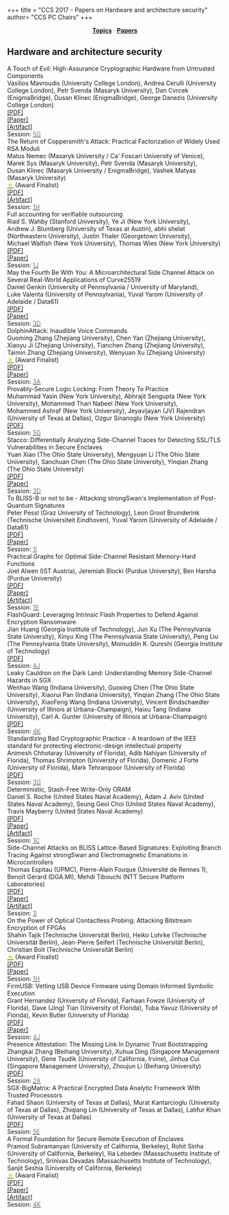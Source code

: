 +++
title = "CCS 2017 - Papers on Hardware and architecture security"
author= "CCS PC Chairs"
+++
<center><a href="/topics"><b>Topics</b></a> &middot; <a href="/papers"><b>Papers</b></a></center>
<p>
<h2>Hardware and architecture security</h2><div class="bpaper"><span class="ptitle">A Touch of Evil: High-Assurance Cryptographic Hardware from Untrusted Components</span></br><div class="pblock"><span class="author">Vasilios&nbsp;Mavroudis</span> <span class="institution">(University College London)</span>, <span class="author">Andrea&nbsp;Cerulli</span> <span class="institution">(University College London)</span>, <span class="author">Petr&nbsp;Svenda</span> <span class="institution">(Masaryk University)</span>, <span class="author">Dan&nbsp;Cvrcek</span> <span class="institution">(EnigmaBridge)</span>, <span class="author">Dusan&nbsp;Klinec</span> <span class="institution">(EnigmaBridge)</span>, <span class="author">George&nbsp;Danezis</span> <span class="institution">(University College London)</span><br><div class="pextra"><a href="https://acmccs.github.io/papers/p1583-mavroudisA.pdf">[PDF]</a><br><a href="https://arxiv.org/abs/1709.03817">[Paper]</a><br><a href="http://trojantolerance.org">[Artifact]</a><br>Session: <a href="/session-G5"><font color="#777">5G</font></a></div></div></div><div class="bpaper"><span class="ptitle">The Return of Coppersmith's Attack: Practical Factorization of Widely Used RSA Moduli</span></br><div class="pblock"><span class="author">Matus&nbsp;Nemec</span> <span class="institution">(Masaryk University / Ca' Foscari University of Venice)</span>, <span class="author">Marek&nbsp;Sys</span> <span class="institution">(Masaryk University)</span>, <span class="author">Petr&nbsp;Svenda</span> <span class="institution">(Masaryk University)</span>, <span class="author">Dusan&nbsp;Klinec</span> <span class="institution">(Masaryk University / EnigmaBridge)</span>, <span class="author">Vashek&nbsp;Matyas</span> <span class="institution">(Masaryk University)</span><br><div class="pextra"><a href="/finalists"><font color="#FFD700">&#9733;</font></a> (Award Finalist)<br><a href="https://acmccs.github.io/papers/p1631-nemecA.pdf">[PDF]</a><br><a href="https://crocs.fi.muni.cz/papers/rsa_ccs17">[Artifact]</a><br>Session: <a href="/session-H1"><font color="#777">1H</font></a></div></div></div><div class="bpaper"><span class="ptitle">Full accounting for verifiable outsourcing</span></br><div class="pblock"><span class="author">Riad&nbsp;S.&nbsp;Wahby</span> <span class="institution">(Stanford University)</span>, <span class="author">Ye&nbsp;Ji</span> <span class="institution">(New York University)</span>, <span class="author">Andrew&nbsp;J.&nbsp;Blumberg</span> <span class="institution">(University of Texas at Austin)</span>, <span class="author">abhi&nbsp;shelat</span> <span class="institution">(Northeastern University)</span>, <span class="author">Justin&nbsp;Thaler</span> <span class="institution">(Georgetown University)</span>, <span class="author">Michael&nbsp;Walfish</span> <span class="institution">(New York University)</span>, <span class="author">Thomas&nbsp;Wies</span> <span class="institution">(New York University)</span><br><div class="pextra"><a href="https://acmccs.github.io/papers/p2071-wahbyA.pdf">[PDF]</a><br><a href="https://eprint.iacr.org/2017/242/">[Paper]</a><br>Session: <a href="/session-J1"><font color="#777">1J</font></a></div></div></div><div class="bpaper"><span class="ptitle">May the Fourth Be With You: A Microarchitectural Side Channel Attack on Several Real-World Applications of Curve25519</span></br><div class="pblock"><span class="author">Daniel&nbsp;Genkin</span> <span class="institution">(University of Pennsylvania / University of Maryland)</span>, <span class="author">Luke&nbsp;Valenta</span> <span class="institution">(University of Pennsylvania)</span>, <span class="author">Yuval&nbsp;Yarom</span> <span class="institution">(University of Adelaide / Data61)</span><br><div class="pextra"><a href="https://acmccs.github.io/papers/p845-genkinA.pdf">[PDF]</a><br><a href="https://eprint.iacr.org/2017/806">[Paper]</a><br>Session: <a href="/session-D3"><font color="#777">3D</font></a></div></div></div><div class="bpaper"><span class="ptitle">DolphinAttack: Inaudible Voice Commands</span></br><div class="pblock"><span class="author">Guoming&nbsp;Zhang</span> <span class="institution">(Zhejiang University)</span>, <span class="author">Chen&nbsp;Yan</span> <span class="institution">(Zhejiang University)</span>, <span class="author">Xiaoyu&nbsp;Ji</span> <span class="institution">(Zhejiang University)</span>, <span class="author">Tianchen&nbsp;Zhang</span> <span class="institution">(Zhejiang University)</span>, <span class="author">Taimin&nbsp;Zhang</span> <span class="institution">(Zhejiang University)</span>, <span class="author">Wenyuan&nbsp;Xu</span> <span class="institution">(Zhejiang University)</span><br><div class="pextra"><a href="/finalists"><font color="#FFD700">&#9733;</font></a> (Award Finalist)<br><a href="https://acmccs.github.io/papers/p103-zhangAemb.pdf">[PDF]</a><br><a href="https://arxiv.org/abs/1708.09537">[Paper]</a><br>Session: <a href="/session-A3"><font color="#777">3A</font></a></div></div></div><div class="bpaper"><span class="ptitle">Provably-Secure Logic Locking: From Theory To Practice</span></br><div class="pblock"><span class="author">Muhammad&nbsp;Yasin</span> <span class="institution">(New York University)</span>, <span class="author">Abhrajit&nbsp;Sengupta</span> <span class="institution">(New York University)</span>, <span class="author">Mohammed&nbsp;Thari&nbsp;Nabeel</span> <span class="institution">(New York University)</span>, <span class="author">Mohammed&nbsp;Ashraf</span> <span class="institution">(New York University)</span>, <span class="author">Jeyavijayan&nbsp;(JV)&nbsp;Rajendran</span> <span class="institution">(University of Texas at Dallas)</span>, <span class="author">Ozgur&nbsp;Sinanoglu</span> <span class="institution">(New York University)</span><br><div class="pextra"><a href="https://acmccs.github.io/papers/p1601-yasinA.pdf">[PDF]</a><br>Session: <a href="/session-G5"><font color="#777">5G</font></a></div></div></div><div class="bpaper"><span class="ptitle">Stacco: Differentially Analyzing Side-Channel Traces for Detecting SSL/TLS Vulnerabilities in Secure Enclaves</span></br><div class="pblock"><span class="author">Yuan&nbsp;Xiao</span> <span class="institution">(The Ohio State University)</span>, <span class="author">Mengyuan&nbsp;Li</span> <span class="institution">(The Ohio State University)</span>, <span class="author">Sanchuan&nbsp;Chen</span> <span class="institution">(The Ohio State University)</span>, <span class="author">Yinqian&nbsp;Zhang</span> <span class="institution">(The Ohio State University)</span><br><div class="pextra"><a href="https://acmccs.github.io/papers/p859-xiaoA.pdf">[PDF]</a><br><a href="https://arxiv.org/abs/1707.03473">[Paper]</a><br>Session: <a href="/session-D3"><font color="#777">3D</font></a></div></div></div><div class="bpaper"><span class="ptitle">To BLISS-B or not to be - Attacking strongSwan's Implementation of Post-Quantum Signatures</span></br><div class="pblock"><span class="author">Peter&nbsp;Pessl</span> <span class="institution">(Graz University of Technology)</span>, <span class="author">Leon&nbsp;Groot&nbsp;Bruinderink</span> <span class="institution">(Technische Universiteit Eindhoven)</span>, <span class="author">Yuval&nbsp;Yarom</span> <span class="institution">(University of Adelaide / Data61)</span><br><div class="pextra"><a href="https://acmccs.github.io/papers/p1843-pesslA.pdf">[PDF]</a><br><a href="https://eprint.iacr.org/2017/490">[Paper]</a><br>Session: <a href="/session-I1"><font color="#777">1I</font></a></div></div></div><div class="bpaper"><span class="ptitle">Practical Graphs for Optimal Side-Channel Resistant Memory-Hard Functions</span></br><div class="pblock"><span class="author">Joel&nbsp;Alwen</span> <span class="institution">(IST Austria)</span>, <span class="author">Jeremiah&nbsp;Blocki</span> <span class="institution">(Purdue University)</span>, <span class="author">Ben&nbsp;Harsha</span> <span class="institution">(Purdue University)</span><br><div class="pextra"><a href="https://acmccs.github.io/papers/p1001-alwenA.pdf">[PDF]</a><br><a href="https://eprint.iacr.org/2017/443.pdf">[Paper]</a><br><a href="https://github.com/Practical-Graphs/Argon2-Practical-Graph">[Artifact]</a><br>Session: <a href="/session-E1"><font color="#777">1E</font></a></div></div></div><div class="bpaper"><span class="ptitle">FlashGuard: Leveraging Intrinsic Flash Properties to Defend Against Encryption Ransomware</span></br><div class="pblock"><span class="author">Jian&nbsp;Huang</span> <span class="institution">(Georgia Institute of Technology)</span>, <span class="author">Jun&nbsp;Xu</span> <span class="institution">(The Pennsylvania State University)</span>, <span class="author">Xinyu&nbsp;Xing</span> <span class="institution">(The Pennsylvania State University)</span>, <span class="author">Peng&nbsp;Liu</span> <span class="institution">(The Pennsylvania State University)</span>, <span class="author">Moinuddin&nbsp;K.&nbsp;Qureshi</span> <span class="institution">(Georgia Institute of Technology)</span><br><div class="pextra"><a href="https://acmccs.github.io/papers/p2231-huangA.pdf">[PDF]</a><br>Session: <a href="/session-J4"><font color="#777">4J</font></a></div></div></div><div class="bpaper"><span class="ptitle">Leaky Cauldron on the Dark Land: Understanding Memory Side-Channel Hazards in SGX</span></br><div class="pblock"><span class="author">Wenhao&nbsp;Wang</span> <span class="institution">(Indiana University)</span>, <span class="author">Guoxing&nbsp;Chen</span> <span class="institution">(The Ohio State University)</span>, <span class="author">Xiaorui&nbsp;Pan</span> <span class="institution">(Indiana University)</span>, <span class="author">Yinqian&nbsp;Zhang</span> <span class="institution">(The Ohio State University)</span>, <span class="author">XiaoFeng&nbsp;Wang</span> <span class="institution">(Indiana University)</span>, <span class="author">Vincent&nbsp;Bindschaedler</span> <span class="institution">(University of Illinois at Urbana-Champaign)</span>, <span class="author">Haixu&nbsp;Tang</span> <span class="institution">(Indiana University)</span>, <span class="author">Carl&nbsp;A.&nbsp;Gunter</span> <span class="institution">(University of Illinois at Urbana-Champaign)</span><br><div class="pextra"><a href="https://acmccs.github.io/papers/p2421-wangA.pdf">[PDF]</a><br>Session: <a href="/session-K4"><font color="#777">4K</font></a></div></div></div><div class="bpaper"><span class="ptitle">Standardizing Bad Cryptographic Practice - A teardown of the IEEE standard for protecting electronic-design intellectual property</span></br><div class="pblock"><span class="author">Animesh&nbsp;Chhotaray</span> <span class="institution">(University of Florida)</span>, <span class="author">Adib&nbsp;Nahiyan</span> <span class="institution">(University of Florida)</span>, <span class="author">Thomas&nbsp;Shrimpton</span> <span class="institution">(University of Florida)</span>, <span class="author">Domenic&nbsp;J&nbsp;Forte</span> <span class="institution">(University of Florida)</span>, <span class="author">Mark&nbsp;Tehranipoor</span> <span class="institution">(University of Florida)</span><br><div class="pextra"><a href="https://acmccs.github.io/papers/p1533-chhotarayA.pdf">[PDF]</a><br>Session: <a href="/session-G3"><font color="#777">3G</font></a></div></div></div><div class="bpaper"><span class="ptitle">Deterministic, Stash-Free Write-Only ORAM</span></br><div class="pblock"><span class="author">Daniel&nbsp;S.&nbsp;Roche</span> <span class="institution">(United States Naval Academy)</span>, <span class="author">Adam&nbsp;J.&nbsp;Aviv</span> <span class="institution">(United States Naval Academy)</span>, <span class="author">Seung&nbsp;Geol&nbsp;Choi</span> <span class="institution">(United States Naval Academy)</span>, <span class="author">Travis&nbsp;Mayberry</span> <span class="institution">(United States Naval Academy)</span><br><div class="pextra"><a href="https://acmccs.github.io/papers/p507-rocheA.pdf">[PDF]</a><br><a href="https://arxiv.org/abs/1706.03827">[Paper]</a><br><a href="https://github.com/dsroche/detworam">[Artifact]</a><br>Session: <a href="/session-C1"><font color="#777">1C</font></a></div></div></div><div class="bpaper"><span class="ptitle">Side-Channel Attacks on BLISS Lattice-Based Signatures: Exploiting Branch Tracing Against strongSwan and Electromagnetic Emanations in Microcontrollers</span></br><div class="pblock"><span class="author">Thomas&nbsp;Espitau</span> <span class="institution">(UPMC)</span>, <span class="author">Pierre-Alain&nbsp;Fouque</span> <span class="institution">(Universit&eacute;&nbsp;de Rennes 1)</span>, <span class="author">Beno&iuml;t&nbsp;G&eacute;rard</span> <span class="institution">(DGA.MI)</span>, <span class="author">Mehdi&nbsp;Tibouchi</span> <span class="institution">(NTT Secure Platform Laboratories)</span><br><div class="pextra"><a href="https://acmccs.github.io/papers/p1857-espitauA.pdf">[PDF]</a><br><a href="https://eprint.iacr.org/2017/505">[Paper]</a><br><a href="https://github.com/mti/bliss-sidechannel">[Artifact]</a><br>Session: <a href="/session-I1"><font color="#777">1I</font></a></div></div></div><div class="bpaper"><span class="ptitle">On the Power of Optical Contactless Probing: Attacking Bitstream Encryption of FPGAs</span></br><div class="pblock"><span class="author">Shahin&nbsp;Tajik</span> <span class="institution">(Technische Universit&auml;t Berlin)</span>, <span class="author">Heiko&nbsp;Lohrke</span> <span class="institution">(Technische Universit&auml;t Berlin)</span>, <span class="author">Jean-Pierre&nbsp;Seifert</span> <span class="institution">(Technische Universit&auml;t Berlin)</span>, <span class="author">Christian&nbsp;Boit</span> <span class="institution">(Technische Universit&auml;t Berlin)</span><br><div class="pextra"><a href="/finalists"><font color="#FFD700">&#9733;</font></a> (Award Finalist)<br><a href="https://acmccs.github.io/papers/p1661-tajikA.pdf">[PDF]</a><br><a href="https://eprint.iacr.org/2017/822">[Paper]</a><br>Session: <a href="/session-H1"><font color="#777">1H</font></a></div></div></div><div class="bpaper"><span class="ptitle">FirmUSB: Vetting USB Device Firmware using Domain Informed Symbolic Execution</span></br><div class="pblock"><span class="author">Grant&nbsp;Hernandez</span> <span class="institution">(University of Florida)</span>, <span class="author">Farhaan&nbsp;Fowze</span> <span class="institution">(University of Florida)</span>, <span class="author">Dave&nbsp;(Jing)&nbsp;Tian</span> <span class="institution">(University of Florida)</span>, <span class="author">Tuba&nbsp;Yavuz</span> <span class="institution">(University of Florida)</span>, <span class="author">Kevin&nbsp;Butler</span> <span class="institution">(University of Florida)</span><br><div class="pextra"><a href="https://acmccs.github.io/papers/p2245-hernandezA.pdf">[PDF]</a><br><a href="https://arxiv.org/abs/1708.09114">[Paper]</a><br>Session: <a href="/session-J4"><font color="#777">4J</font></a></div></div></div><div class="bpaper"><span class="ptitle">Presence Attestation: The Missing Link In Dynamic Trust Bootstrapping</span></br><div class="pblock"><span class="author">Zhangkai&nbsp;Zhang</span> <span class="institution">(Beihang University)</span>, <span class="author">Xuhua&nbsp;Ding</span> <span class="institution">(Singapore Management University)</span>, <span class="author">Gene&nbsp;Tsudik</span> <span class="institution">(University of California, Irvine)</span>, <span class="author">Jinhua&nbsp;Cui</span> <span class="institution">(Singapore Management University)</span>, <span class="author">Zhoujun&nbsp;Li</span> <span class="institution">(Beihang University)</span><br><div class="pextra"><a href="https://acmccs.github.io/papers/p89-zhangA.pdf">[PDF]</a><br>Session: <a href="/session-A2"><font color="#777">2A</font></a></div></div></div><div class="bpaper"><span class="ptitle">SGX-BigMatrix: A Practical Encrypted Data Analytic Framework With Trusted Processors</span></br><div class="pblock"><span class="author">Fahad&nbsp;Shaon</span> <span class="institution">(University of Texas at Dallas)</span>, <span class="author">Murat&nbsp;Kantarcioglu</span> <span class="institution">(University of Texas at Dallas)</span>, <span class="author">Zhiqiang&nbsp;Lin</span> <span class="institution">(University of Texas at Dallas)</span>, <span class="author">Latifur&nbsp;Khan</span> <span class="institution">(University of Texas at Dallas)</span><br><div class="pextra"><a href="https://acmccs.github.io/papers/p1211-shaonA.pdf">[PDF]</a><br>Session: <a href="/session-E5"><font color="#777">5E</font></a></div></div></div><div class="bpaper"><span class="ptitle">A Formal Foundation for Secure Remote Execution of Enclaves</span></br><div class="pblock"><span class="author">Pramod&nbsp;Subramanyan</span> <span class="institution">(University of California, Berkeley)</span>, <span class="author">Rohit&nbsp;Sinha</span> <span class="institution">(University of California, Berkeley)</span>, <span class="author">Ilia&nbsp;Lebedev</span> <span class="institution">(Massachusetts Institute of Technology)</span>, <span class="author">Srinivas&nbsp;Devadas</span> <span class="institution">(Massachusetts Institute of Technology)</span>, <span class="author">Sanjit&nbsp;Seshia</span> <span class="institution">(University of California, Berkeley)</span><br><div class="pextra"><a href="/finalists"><font color="#FFD700">&#9733;</font></a> (Award Finalist)<br><a href="https://acmccs.github.io/papers/p2435-subramanyanA.pdf">[PDF]</a><br><a href="https://eprint.iacr.org/2017/565">[Paper]</a><br><a href="https://github.com/0tcb/TAP">[Artifact]</a><br>Session: <a href="/session-K4"><font color="#777">4K</font></a></div></div></div>